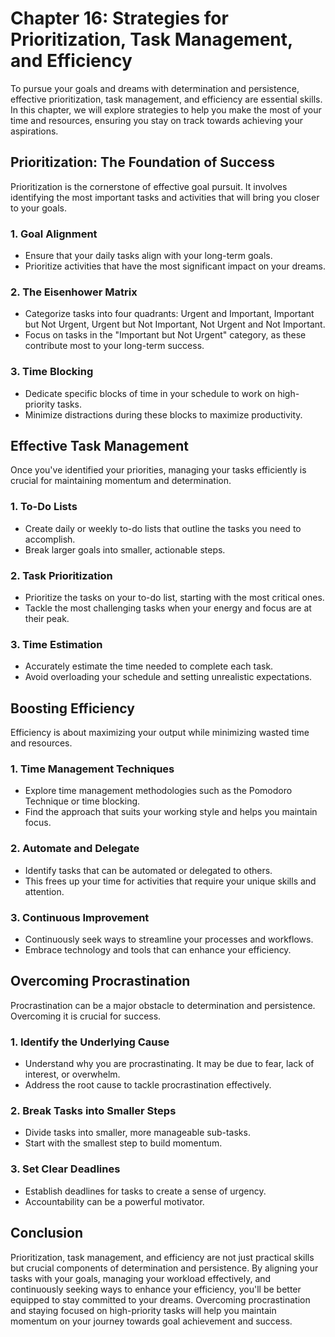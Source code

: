 Chapter 16: Strategies for Prioritization, Task Management, and Efficiency
==========================================================================

To pursue your goals and dreams with determination and persistence, effective prioritization, task management, and efficiency are essential skills. In this chapter, we will explore strategies to help you make the most of your time and resources, ensuring you stay on track towards achieving your aspirations.

Prioritization: The Foundation of Success
-----------------------------------------

Prioritization is the cornerstone of effective goal pursuit. It involves identifying the most important tasks and activities that will bring you closer to your goals.

### **1. Goal Alignment**

* Ensure that your daily tasks align with your long-term goals.
* Prioritize activities that have the most significant impact on your dreams.

### **2. The Eisenhower Matrix**

* Categorize tasks into four quadrants: Urgent and Important, Important but Not Urgent, Urgent but Not Important, Not Urgent and Not Important.
* Focus on tasks in the "Important but Not Urgent" category, as these contribute most to your long-term success.

### **3. Time Blocking**

* Dedicate specific blocks of time in your schedule to work on high-priority tasks.
* Minimize distractions during these blocks to maximize productivity.

Effective Task Management
-------------------------

Once you've identified your priorities, managing your tasks efficiently is crucial for maintaining momentum and determination.

### **1. To-Do Lists**

* Create daily or weekly to-do lists that outline the tasks you need to accomplish.
* Break larger goals into smaller, actionable steps.

### **2. Task Prioritization**

* Prioritize the tasks on your to-do list, starting with the most critical ones.
* Tackle the most challenging tasks when your energy and focus are at their peak.

### **3. Time Estimation**

* Accurately estimate the time needed to complete each task.
* Avoid overloading your schedule and setting unrealistic expectations.

Boosting Efficiency
-------------------

Efficiency is about maximizing your output while minimizing wasted time and resources.

### **1. Time Management Techniques**

* Explore time management methodologies such as the Pomodoro Technique or time blocking.
* Find the approach that suits your working style and helps you maintain focus.

### **2. Automate and Delegate**

* Identify tasks that can be automated or delegated to others.
* This frees up your time for activities that require your unique skills and attention.

### **3. Continuous Improvement**

* Continuously seek ways to streamline your processes and workflows.
* Embrace technology and tools that can enhance your efficiency.

Overcoming Procrastination
--------------------------

Procrastination can be a major obstacle to determination and persistence. Overcoming it is crucial for success.

### **1. Identify the Underlying Cause**

* Understand why you are procrastinating. It may be due to fear, lack of interest, or overwhelm.
* Address the root cause to tackle procrastination effectively.

### **2. Break Tasks into Smaller Steps**

* Divide tasks into smaller, more manageable sub-tasks.
* Start with the smallest step to build momentum.

### **3. Set Clear Deadlines**

* Establish deadlines for tasks to create a sense of urgency.
* Accountability can be a powerful motivator.

Conclusion
----------

Prioritization, task management, and efficiency are not just practical skills but crucial components of determination and persistence. By aligning your tasks with your goals, managing your workload effectively, and continuously seeking ways to enhance your efficiency, you'll be better equipped to stay committed to your dreams. Overcoming procrastination and staying focused on high-priority tasks will help you maintain momentum on your journey towards goal achievement and success.
